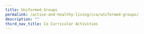 ```yaml
---
title: Uniformed Groups
permalink: /active-and-healthy-living/cca/uniformed-groups/
description: ""
third_nav_title: Co Curricular Activities
---
```


